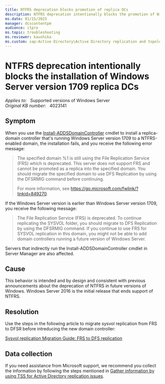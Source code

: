 ```yaml
---
title: NTFRS deprecation blocks promotion of replica DCs
description: NTFRS deprecation intentionally blocks the promotion of Windows Server 2016 RS3 replica DCs.
ms.date: 01/15/2025
manager: dcscontentpm
audience: itpro
ms.topic: troubleshooting
ms.reviewer: kaushika
ms.custom: sap:Active Directory\Active Directory replication and topology, csstroubleshoot
---
```

# NTFRS deprecation intentionally blocks the installation of Windows Server version 1709 replica DCs

_Applies to:_ &nbsp; Supported versions of Windows Server  
_Original KB number:_ &nbsp; 4023141

## Symptom

When you use the [Install-ADDSDomainController](/powershell/module/addsdeployment/install-addsdomaincontroller) cmdlet to install a replica-domain controller that's running Windows Server version 1709 to a NTFRS-enabled domain, the installation fails, and you receive the following error message:

> The specified domain %1 is still using the File Replication Service (FRS) which is deprecated.  This server does not support FRS and cannot be promoted as a replica into the specified domain.  You should migrate the specified domain to use DFS Replication by using the DFSRMIG command before continuing.
>
> For more information, see https://go.microsoft.com/fwlink/?linkid=849270.
  
If the Windows Server version is earlier than Windows Server version 1709, you receive the following message:

> The File Replication Service (FRS) is deprecated. To continue replicating the SYSVOL folder, you should migrate to DFS Replication by using the DFSRMIG command.  If you continue to use FRS for SYSVOL replication in this domain, you might not be able to add domain controllers running a future version of Windows Server.

Servers that indirectly run the Install-ADDSDomainController cmdlet in Server Manager are also affected.  

## Cause

This behavior is intended and by design and consistent with previous announcements about the deprecation of NTFRS in future versions of Windows. Windows Server 2016 is the initial release that ends support of NTFRS.  

## Resolution

Use the steps in the following article to migrate sysvol replication from FRS to DFSR before intreducing the new domain controller:

[Sysvol replication Migration Guide: FRS to DFS replication](https://technet.microsoft.com/library/dd640019%28WS.10%29.aspx)

## Data collection

If you need assistance from Microsoft support, we recommend you collect the information by following the steps mentioned in [Gather information by using TSS for Active Directory replication issues](../../windows-client/windows-troubleshooters/gather-information-using-tss-ad-replication.md).
